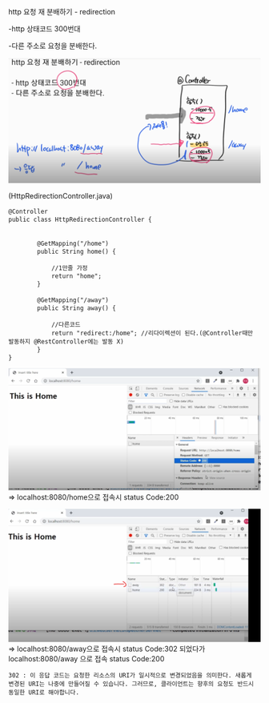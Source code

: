 http 요청 재 분배하기 - redirection

-http 상태코드 300번대

-다른 주소로 요청을 분배한다.

![Visual Studio Code](/img/redirect.png)

(HttpRedirectionController.java)

```
@Controller
public class HttpRedirectionController {


		@GetMapping("/home")
		public String home() {

			//1만줄 가정
			return "home";
		}

		@GetMapping("/away")
		public String away() {

			//다른코드
			return "redirect:/home"; //리다이렉션이 된다.(@Controller때만 발동하지 @RestController에는 발동 X)
		}
}

```

![Visual Studio Code](/img/statusCode.png)
=> localhost:8080/home으로 접속시 status Code:200

![Visual Studio Code](/img/away.png)
=> localhost:8080/away으로 접속시 status Code:302 되었다가 localhost:8080/away 으로 접속 status Code:200

```
302 : 이 응답 코드는 요청한 리소스의 URI가 일시적으로 변경되었음을 의미한다. 새롭게 변경된 URI는 나중에 만들어질 수 있습니다. 그러므로, 클라이언트는 향후의 요청도 반드시 동일한 URI로 해야합니다.
```
